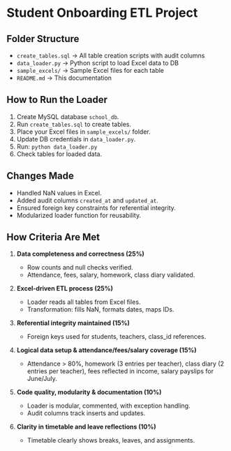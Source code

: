 # Student Onboarding ETL Project

## Folder Structure
- `create_tables.sql` → All table creation scripts with audit columns
- `data_loader.py` → Python script to load Excel data to DB
- `sample_excels/` → Sample Excel files for each table
- `README.md` → This documentation

## How to Run the Loader
1. Create MySQL database `school_db`.
2. Run `create_tables.sql` to create tables.
3. Place your Excel files in `sample_excels/` folder.
4. Update DB credentials in `data_loader.py`.
5. Run: `python data_loader.py`
6. Check tables for loaded data.

## Changes Made
- Handled NaN values in Excel.
- Added audit columns `created_at` and `updated_at`.
- Ensured foreign key constraints for referential integrity.
- Modularized loader function for reusability.

## How Criteria Are Met
1. **Data completeness and correctness (25%)**  
   - Row counts and null checks verified.
   - Attendance, fees, salary, homework, class diary validated.

2. **Excel-driven ETL process (25%)**  
   - Loader reads all tables from Excel files.
   - Transformation: fills NaN, formats dates, maps IDs.

3. **Referential integrity maintained (15%)**  
   - Foreign keys used for students, teachers, class_id references.

4. **Logical data setup & attendance/fees/salary coverage (15%)**  
   - Attendance > 80%, homework (3 entries per teacher), class diary (2 entries per teacher), fees reflected in income, salary payslips for June/July.

5. **Code quality, modularity & documentation (10%)**  
   - Loader is modular, commented, with exception handling.
   - Audit columns track inserts and updates.

6. **Clarity in timetable and leave reflections (10%)**  
   - Timetable clearly shows breaks, leaves, and assignments.
